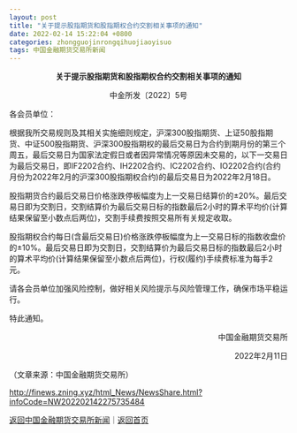 ```yaml
---
layout: post
title: "关于提示股指期货和股指期权合约交割相关事项的通知"
date: 2022-02-14 15:22:04 +0800
categories: zhongguojinrongqihuojiaoyisuo
tags: 中国金融期货交易所新闻
---
```

<p align="center"><strong>关于提示股指期货和股指期权合约交割相关事项的通知</strong></p><p align="center">中金所发〔2022〕5号</p><p>各会员单位：</p>
 <p>根据我所交易规则及其相关实施细则规定，沪深300股指期货、上证50股指期货、中证500股指期货、沪深300股指期权的最后交易日为合约到期月份的第三个周五，最后交易日为国家法定假日或者因异常情况等原因未交易的，以下一交易日为最后交易日，即IF2202合约、IH2202合约、IC2202合约、IO2202合约(合约月份为2022年2月的沪深300股指期权合约)的最后交易日为2022年2月18日。</p>
 <p>股指期货合约最后交易日价格涨跌停板幅度为上一交易日结算价的±20%。最后交易日即为交割日，交割结算价为最后交易日标的指数最后2小时的算术平均价(计算结果保留至小数点后两位)，交割手续费按照交易所有关规定收取。</p>
 <p>股指期权合约每日(含最后交易日)价格涨跌停板幅度为上一交易日标的指数收盘价的±10%。最后交易日即为交割日，交割结算价为最后交易日标的指数最后2小时的算术平均价(计算结果保留至小数点后两位)，行权(履约)手续费标准为每手2元。</p>
 <p>请各会员单位加强风险控制，做好相关风险提示与风险管理工作，确保市场平稳运行。</p>
 <p>特此通知。</p><p style="text-align:right;">中国金融期货交易所</p>
 <p style="text-align:right;">2022年2月11日</p><p class="em_media">（文章来源：中国金融期货交易所）</p>

<http://finews.zning.xyz/html_News/NewsShare.html?infoCode=NW202202142275735484>

[返回中国金融期货交易所新闻](//finews.withounder.com/category/zhongguojinrongqihuojiaoyisuo.html)｜[返回首页](//finews.withounder.com/)